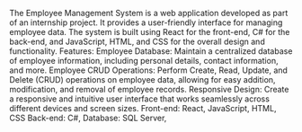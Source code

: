The Employee Management System is a web application developed as part of an internship project. It provides a user-friendly interface for managing employee data. The system is built using React for the front-end, C# for the back-end, and JavaScript, HTML, and CSS for the overall design and functionality.
Features:
Employee Database: Maintain a centralized database of employee information, including personal details, contact information, and more.
Employee CRUD Operations: Perform Create, Read, Update, and Delete (CRUD) operations on employee data, allowing for easy addition, modification, and removal of employee records.
Responsive Design: Create a responsive and intuitive user interface that works seamlessly across different devices and screen sizes.
Front-end: React, JavaScript, HTML, CSS
Back-end: C#,
Database: SQL Server,
